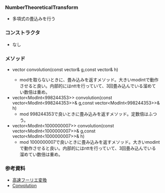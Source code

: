 ### NumberTheoreticalTransform
- 多項式の畳込みを行う

### コンストラクタ
- なし

### メソッド
- vector<long long> convolution(const vector<long long>& g,const vector<long long>& h)
  - modを取らないときに、畳み込みを返すメソッド。大きいmodintで動作させると良い。内部的にはnttを行っていて、3回畳み込んでいる溜めてい数倍は重め。
- vector<ModInt<998244353>> convolution(const vector<ModInt<998244353>>& g,const vector<ModInt<998244353>>& h)
  - mod 998244353で良いときに畳み込みを返すメソッド。定数倍はふつう。
- vector<ModInt<1000000007>> convolution(const vector<ModInt<1000000007>>& g,const vector<ModInt<1000000007>>& h)
  - mod 1000000007で良いときに畳み込みを返すメソッド。大きいmodintで動作させると良い。内部的にはnttを行っていて、3回畳み込んでいる溜めてい数倍は重め。

### 参考資料
- [高速フーリエ変換](https://atcoder.jp/contests/atc001/tasks/fft_c)
- [Convolution](https://atcoder.github.io/ac-library/production/document_ja/convolution.html)
